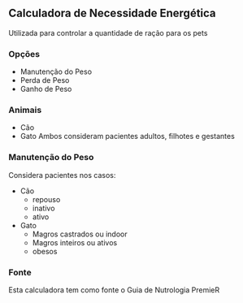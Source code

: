 ## Calculadora de Necessidade Energética
Utilizada para controlar a quantidade de ração para os pets

### Opções
- Manutenção do Peso
- Perda de Peso
- Ganho de Peso

### Animais
- Cão
- Gato
Ambos consideram pacientes adultos, filhotes e gestantes

### Manutenção do Peso
Considera pacientes nos casos:
- Cão
  - repouso
  - inativo
  - ativo
- Gato
  - Magros castrados ou indoor
  - Magros inteiros ou ativos
  - obesos

### Fonte
Esta calculadora tem como fonte o Guia de Nutrologia PremieR
